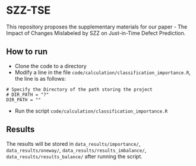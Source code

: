 # SZZ-TSE
This repository proposes the supplementary materials for our paper - The Impact of Changes Mislabeled by SZZ on Just-in-Time Defect Prediction.

## How to run
* Clone the code to a directory
* Modify a line in the file `code/calculation/classification_importance.R`, the line is as follows:
```
# Specify the Directory of the path storing the project
# DIR_PATH = "?"
DIR_PATH = "" 
```
* Run the script `code/calculation/classification_importance.R`

## Results
The results will be stored in `data_results/importance/`, `data_results/oneway/`,  `data_results/results_imbalance/`, `data_results/results_balance/` after running the script.
